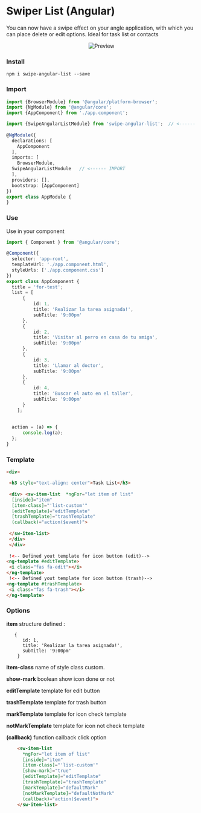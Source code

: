 # Swiper List (Angular)

You can now have a swipe effect on your angle application, with which you can place delete or edit options. Ideal for task list or contacts

<p align="center">
    <img src="https://i.imgur.com/qMXkbXm.gif" alt="Preview" />
</p>


### Install
`npm i swipe-angular-list --save`

### Import
```typescript
import {BrowserModule} from '@angular/platform-browser';  
import {NgModule} from '@angular/core';  
import {AppComponent} from './app.component';  

import {SwipeAngularListModule} from 'swipe-angular-list';  // <------ IMPORT
  
@NgModule({  
  declarations: [  
    AppComponent  
  ],  
  imports: [  
    BrowserModule,  
  SwipeAngularListModule   // <------ IMPORT
  ],  
  providers: [],  
  bootstrap: [AppComponent]  
})  
export class AppModule {  
}
```

### Use
Use in your component
```typescript
import { Component } from '@angular/core';  
  
@Component({  
  selector: 'app-root',  
  templateUrl: './app.component.html',  
  styleUrls: ['./app.component.css']  
})  
export class AppComponent {  
  title = 'for-test';  
  list = [  
      {  
		  id: 1,  
		  title: 'Realizar la tarea asignada!',  
		  subTitle: '9:00pm'  
	  },  
	  {  
		  id: 2,  
		  title: 'Visitar al perro en casa de tu amiga',  
		  subTitle: '9:00pm'  
	  },  
	  {  
		  id: 3,  
		  title: 'Llamar al doctor',  
		  subTitle: '9:00pm'  
	  },  
	  {  
		  id: 4,  
		  title: 'Buscar el auto en el taller',  
		  subTitle: '9:00pm'  
	  }  
    ];  
  
  
  action = (a) => {  
      console.log(a);  
  };  
}
```

### Template
```html
<div>  

 <h3 style="text-align: center">Task List</h3>  
 
 <div> <sw-item-list  *ngFor="let item of list"  
  [inside]="item"  
  [item-class]="'list-custom'"  
  [editTemplate]="editTemplate"  
  [trashTemplate]="trashTemplate"  
  (callback)="action($event)">  
  
 </sw-item-list>  
 </div>
 </div>  
 
 !<-- Defined yout template for icon button (edit)-->
<ng-template #editTemplate>  
 <i class="fas fa-edit"></i>  
</ng-template>  
 !<-- Defined yout template for icon button (trash)-->
<ng-template #trashTemplate>  
 <i class="fas fa-trash"></i>  
</ng-template>
```
### Options

__item__ structure defined :
``` text
   {
      id: 1,
      title: 'Realizar la tarea asignada!',
      subTitle: '9:00pm'
    }
```
__item-class__ name of style class custom.

__show-mark__ boolean show icon done or not

__editTemplate__ template for edit button

__trashTemplate__ template for trash button

__markTemplate__ template for icon check template

__notMarkTemplate__ template for icon not check template

__(callback)__ function callback click option

``` html
    <sw-item-list
      *ngFor="let item of list"
      [inside]="item"
      [item-class]="'list-custom'"
      [show-mark]="true"
      [editTemplate]="editTemplate"
      [trashTemplate]="trashTemplate"
      [markTemplate]="defaultMark"
      [notMarkTemplate]="defaultNotMark"
      (callback)="action($event)">
    </sw-item-list>
```
